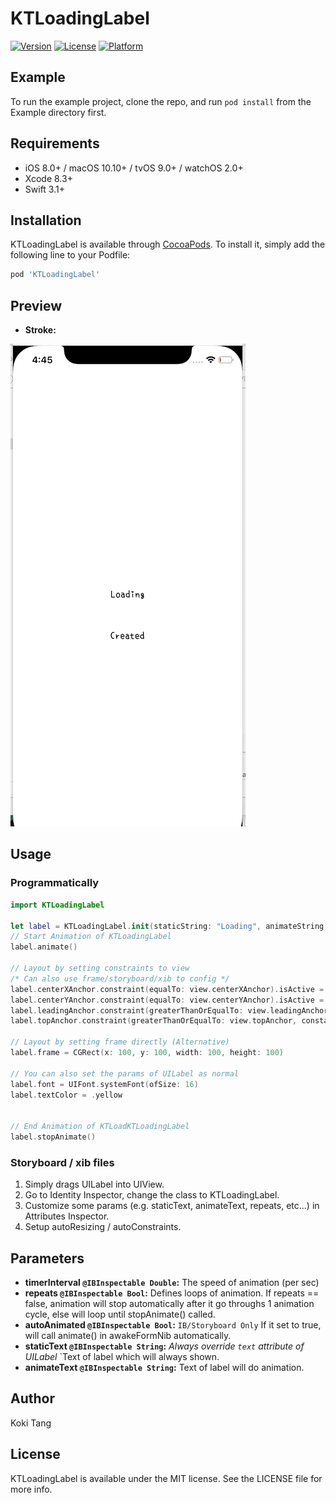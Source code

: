 # KTLoadingLabel
[![Version](https://img.shields.io/cocoapods/v/KTLoadingLabel.svg?style=flat)](http://cocoapods.org/pods/KTLoadingLabel)
[![License](https://img.shields.io/cocoapods/l/KTLoadingLabel.svg?style=flat)](http://cocoapods.org/pods/KTLoadingLabel)
[![Platform](https://img.shields.io/cocoapods/p/KTLoadingLabel.svg?style=flat)](http://cocoapods.org/pods/KTLoadingLabel)

## Example

To run the example project, clone the repo, and run `pod install` from the Example directory first.

## Requirements

- iOS 8.0+ / macOS 10.10+ / tvOS 9.0+ / watchOS 2.0+
- Xcode 8.3+
- Swift 3.1+

## Installation

KTLoadingLabel is available through [CocoaPods](http://cocoapods.org). To install
it, simply add the following line to your Podfile:

```ruby
pod 'KTLoadingLabel'
```

## Preview

- **Stroke:**

![Gif](Resources/animateLabel.gif)

## Usage

### Programmatically
```Swift
import KTLoadingLabel

let label = KTLoadingLabel.init(staticString: "Loading", animateString: "...")
// Start Animation of KTLoadingLabel
label.animate()

// Layout by setting constraints to view
/* Can also use frame/storyboard/xib to config */
label.centerXAnchor.constraint(equalTo: view.centerXAnchor).isActive = true
label.centerYAnchor.constraint(equalTo: view.centerYAnchor).isActive = true
label.leadingAnchor.constraint(greaterThanOrEqualTo: view.leadingAnchor, constant: 16).isActive = true
label.topAnchor.constraint(greaterThanOrEqualTo: view.topAnchor, constant: 8).isActive = true

// Layout by setting frame directly (Alternative)
label.frame = CGRect(x: 100, y: 100, width: 100, height: 100)

// You can also set the params of UILabel as normal
label.font = UIFont.systemFont(ofSize: 16)
label.textColor = .yellow


// End Animation of KTLoadKTLoadingLabel
label.stopAnimate()
```
### Storyboard / xib files

1. Simply drags UILabel into UIView.
2. Go to Identity Inspector, change the class to KTLoadingLabel.
3. Customize some params (e.g. staticText, animateText, repeats, etc...) in Attributes Inspector.
4. Setup autoResizing / autoConstraints.

## Parameters

<!--- **MarkType:** The possible shapes of the mark.-->
<!--- `checkmark` — The mark is a standard checkmark.-->
<!--- `radio` — The mark is a radio style fill.-->
<!--- **BoxType:** The possible shapes of the box.-->
<!--- `circle` — The box is a circle.-->
<!--- `square` — The box is square with optional rounded corners.-->

- **timerInterval `@IBInspectable Double`:** The speed of animation (per sec)
- **repeats `@IBInspectable Bool`:** Defines loops of animation. If repeats == false, animation will stop automatically after it go throughs 1 animation cycle, else will loop until stopAnimate() called.
- **autoAnimated `@IBInspectable Bool`:** `IB/Storyboard Only` If it set to true, will call animate() in awakeFormNib automatically.
- **staticText `@IBInspectable String`:** *Always override `text` attribute of UILabel* `Text of label which will always shown.
- **animateText `@IBInspectable String`:** Text of label will do animation.

<!--#### - timerInterval-->
<!--Defines the speed of animation (per sec)-->
<!--```-->
<!--@IBInspectable var timerInterval: Double = 0.25-->
<!--```-->

<!--#### - repeats-->
<!--Defines loops of animation. If repeats == false, animation will stop automatically after it go throughs 1 animation cycle, else will loop until stopAnimate() called.-->
<!--```-->
<!--@IBInspectable var repeats: Bool = true-->
<!--```-->

<!--#### - autoAnimated-->
<!--If it set to true, will call animate() in awakeFormNib automatically.-->
<!--```-->
<!--@IBInspectable var autoAnimated: Bool = false // Use when create by IB/Storyboard, to define needs animate by default-->
<!--```-->

<!--#### - staticText-->
<!--Text of label which will always shown.-->
<!--```-->
<!--@IBInspectable var staticText: String = ""-->
<!--```-->
<!--#### - animateText-->
<!--Text of label will do animation.-->
<!--```-->
<!--@IBInspectable var animateText: String = ""-->
<!---->
<!--```-->

## Author

Koki Tang

## License

KTLoadingLabel is available under the MIT license. See the LICENSE file for more info.
